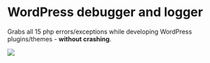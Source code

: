 # WordPress debugger and logger

Grabs all 15 php errors/exceptions while developing WordPress plugins/themes -  **without crashing**.

![](demo.gif)